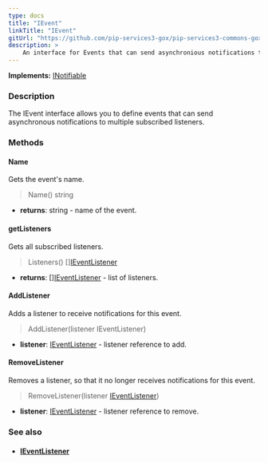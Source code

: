 ```yaml
---
type: docs
title: "IEvent"
linkTitle: "IEvent"
gitUrl: "https://github.com/pip-services3-gox/pip-services3-commons-gox"
description: > 
    An interface for Events that can send asynchronious notifications to multiple subscribed listeners.
---
```


**Implements:** [INotifiable](../../run/inotifiable)

### Description

The IEvent interface allows you to define events that can send asynchronous notifications to multiple subscribed listeners.

### Methods

#### Name
Gets the event's name.

> Name() string

- **returns**: string - name of the event.

#### getListeners
Gets all subscribed listeners.

>Listeners() [][IEventListener](../ievent_listener)

- **returns**: [][IEventListener](../ievent_listener) - list of listeners.

#### AddListener
Adds a listener to receive notifications for this event.

> AddListener(listener IEventListener)

- **listener**: [IEventListener](../ievent_listener) - listener reference to add.


#### RemoveListener
Removes a listener, so that it no longer receives notifications for this event.

> RemoveListener(listener [IEventListener](../ievent_listener))

- **listener**: [IEventListener](../ievent_listener) - listener reference to remove.


### See also
- #### [IEventListener](../ievent_listener)
